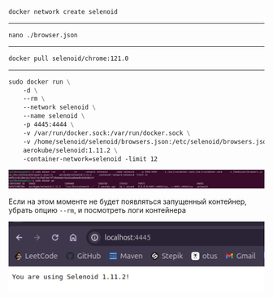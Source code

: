 ```dockerfile
docker network create selenoid
```
---
```dockerfile
nano ./browser.json
```
---
```dockerfile
docker pull selenoid/chrome:121.0
```
---
```dockerfile
sudo docker run \
    -d \
    --rm \
    --network selenoid \
    --name selenoid \
    -p 4445:4444 \
    -v /var/run/docker.sock:/var/run/docker.sock \
    -v /home/selenoid/selenoid/browsers.json:/etc/selenoid/browsers.json:ro \
    aerokube/selenoid:1.11.2 \
    -container-network=selenoid -limit 12
```

![img.png](images/selenoid-run-docker.png)

Если на этом моменте не будет появляться запущенный контейнер, убрать опцию ```--rm```, и 
посмотреть логи контейнера

![img_1.png](images/selenoid-web.png)
